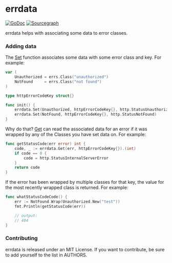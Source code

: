 # errdata

[![GoDoc](https://godoc.org/github.com/zeebo/errs/errdata?status.svg)](https://godoc.org/github.com/zeebo/errs/errdata)
[![Sourcegraph](https://sourcegraph.com/github.com/zeebo/errs/errdata/-/badge.svg)](https://sourcegraph.com/github.com/zeebo/errs/errdata?badge)

errdata helps with associating some data to error classes.

### Adding data

The [Set][Set] function associates some data with some error class and key. For
example:

```go
var (
	Unauthorized = errs.Class("unauthorized")
	NotFound     = errs.Class("not found")
)

type httpErrorCodeKey struct{}

func init() {
	errdata.Set(Unauthorized, httpErrorCodeKey{}, http.StatusUnauthorized)
	errdata.Set(NotFound, httpErrorCodeKey{}, http.StatusNotFound)
}
```

Why do that? [Get][Get] can read the associated data for an error if it was
wrapped by any of the Classes you have set data on. For example:

```go
func getStatusCode(err error) int {
	code, _ := errdata.Get(err, httpErrorCodeKey{}).(int)
	if code == 0 {
		code = http.StatusInternalServerError
	}
	return code
}
```

If the error has been wrapped by multiple classes for that key, the value for
the most recently wrapped class is returned. For example:

```go
func whatStatusCodeCode() {
	err := NotFound.Wrap(Unauthorized.New("test"))
	fmt.Println(getStatusCode(err))

	// output:
	// 404
}
```

### Contributing

errdata is released under an MIT License. If you want to contribute, be sure to
add yourself to the list in AUTHORS.

[Set]: https://godoc.org/github.com/zeebo/errs/errdata#Set
[Get]: https://godoc.org/github.com/zeebo/errs/errdata#Get
